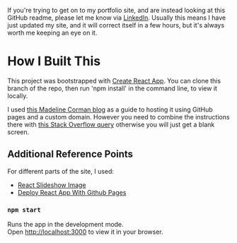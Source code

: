 If you're trying to get on to my portfolio site, and are instead looking at this GitHub readme, please let me know via [LinkedIn](https://www.linkedin.com/in/andrew-blair-3604a0273/). Usually this means I have just updated my site, and it will correct itself in a few hours, but it's always worth me keeping an eye on it. 

# How I Built This

This project was bootstrapped with [Create React App](https://github.com/facebook/create-react-app). You can clone this branch of the repo, then run 'npm install' in the command line, to view it locally.

I used [this Madeline Corman blog](https://medium.com/@madelinecorman/deploying-your-react-app-with-github-pages-and-adding-a-godaddy-custom-domain-name-50a99accd455) as a guide to hosting it using GitHub pages and a custom domain. However you need to combine the instructions there with [this Stack Overflow query](https://stackoverflow.com/questions/44484377/hosting-gh-pages-on-custom-domain-white-empty-page) otherwise you will just get a blank screen.

## Additional Reference Points

For different parts of the site, I used:

* [React Slideshow Image](https://www.npmjs.com/package/react-slideshow-image)
* [Deploy React App With Github Pages](https://medium.com/@madelinecorman/deploying-your-react-app-with-github-pages-and-adding-a-godaddy-custom-domain-name-50a99accd455)

### `npm start`

Runs the app in the development mode.\
Open [http://localhost:3000](http://localhost:3000) to view it in your browser.


